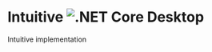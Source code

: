 # Intuitive  ![.NET Core Desktop](https://github.com/LiorBanai/Analogy.LogViewer.Intuitive/workflows/.NET%20Core%20Desktop/badge.svg) 
Intuitive implementation
